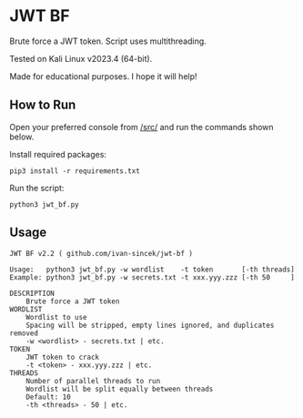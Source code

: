 # JWT BF

Brute force a JWT token. Script uses multithreading.

Tested on Kali Linux v2023.4 (64-bit).

Made for educational purposes. I hope it will help!

## How to Run

Open your preferred console from [/src/](https://github.com/ivan-sincek/jwt-bf/tree/main/src) and run the commands shown below.

Install required packages:

```fundamental
pip3 install -r requirements.txt
```

Run the script:

```fundamental
python3 jwt_bf.py
```

## Usage

```fundamental
JWT BF v2.2 ( github.com/ivan-sincek/jwt-bf )

Usage:   python3 jwt_bf.py -w wordlist    -t token       [-th threads]
Example: python3 jwt_bf.py -w secrets.txt -t xxx.yyy.zzz [-th 50     ]

DESCRIPTION
    Brute force a JWT token
WORDLIST
    Wordlist to use
    Spacing will be stripped, empty lines ignored, and duplicates removed
    -w <wordlist> - secrets.txt | etc.
TOKEN
    JWT token to crack
    -t <token> - xxx.yyy.zzz | etc.
THREADS
    Number of parallel threads to run
    Wordlist will be split equally between threads
    Default: 10
    -th <threads> - 50 | etc.
```